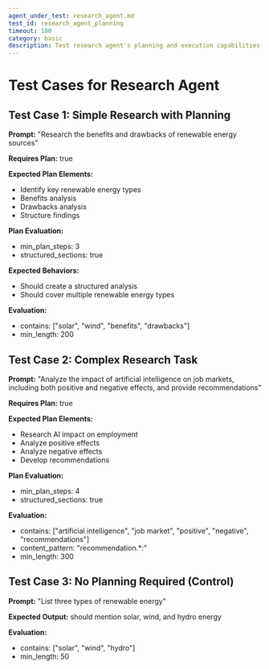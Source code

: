 ```yaml
---
agent_under_test: research_agent.md
test_id: research_agent_planning
timeout: 180
category: basic
description: Test research agent's planning and execution capabilities
---
```


# Test Cases for Research Agent

## Test Case 1: Simple Research with Planning
**Prompt:** "Research the benefits and drawbacks of renewable energy sources"

**Requires Plan:** true

**Expected Plan Elements:**
- Identify key renewable energy types
- Benefits analysis
- Drawbacks analysis
- Structure findings

**Plan Evaluation:**
- min_plan_steps: 3
- structured_sections: true

**Expected Behaviors:**
- Should create a structured analysis
- Should cover multiple renewable energy types

**Evaluation:**
- contains: ["solar", "wind", "benefits", "drawbacks"]
- min_length: 200

## Test Case 2: Complex Research Task
**Prompt:** "Analyze the impact of artificial intelligence on job markets, including both positive and negative effects, and provide recommendations"

**Requires Plan:** true

**Expected Plan Elements:**
- Research AI impact on employment
- Analyze positive effects
- Analyze negative effects
- Develop recommendations

**Plan Evaluation:**
- min_plan_steps: 4
- structured_sections: true

**Evaluation:**
- contains: ["artificial intelligence", "job market", "positive", "negative", "recommendations"]
- content_pattern: "recommendation.*:"
- min_length: 300

## Test Case 3: No Planning Required (Control)
**Prompt:** "List three types of renewable energy"

**Expected Output:** should mention solar, wind, and hydro energy

**Evaluation:**
- contains: ["solar", "wind", "hydro"]
- min_length: 50